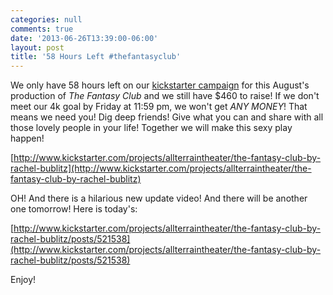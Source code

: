 ```yaml
---
categories: null
comments: true
date: '2013-06-26T13:39:00-06:00'
layout: post
title: '58 Hours Left #thefantasyclub'
---
```


We only have 58 hours left on our [kickstarter campaign](http://www.kickstarter.com/projects/allterraintheater/the-fantasy-club-by-rachel-bublitz) for this August's production of *The Fantasy Club* and we still have $460 to raise! If we don't meet our 4k goal by Friday at 11:59 pm, we won't get *ANY MONEY*! That means we need you! Dig deep friends! Give what you can and share with all those lovely people in your life! Together we will make this sexy play happen!

[http://www.kickstarter.com/projects/allterraintheater/the-fantasy-club-by-rachel-bublitz](http://www.kickstarter.com/projects/allterraintheater/the-fantasy-club-by-rachel-bublitz)

OH! And there is a hilarious new update video! And there will be another one tomorrow! Here is today's:

[http://www.kickstarter.com/projects/allterraintheater/the-fantasy-club-by-rachel-bublitz/posts/521538](http://www.kickstarter.com/projects/allterraintheater/the-fantasy-club-by-rachel-bublitz/posts/521538)

Enjoy!